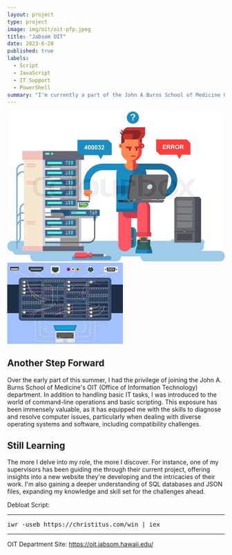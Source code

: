 ```yaml
---
layout: project
type: project
image: img/oit/oit-pfp.jpeg
title: "Jabsom OIT"
date: 2023-6-20
published: true
labels:
  - Script
  - JavaScript
  - IT Support
  - PowerShell
summary: "I'm currently a part of the John A Burns School of Medicine OIT Department."
---
```


<img class="img-fluid" src="../img/oit/oit.jpeg"><img class="img-fluid" src="../img/oit/oit1.jpeg">

## Another Step Forward

Over the early part of this summer, I had the privilege of joining the John A. Burns School of Medicine's OIT (Office of Information Technology) department. In addition to handling basic IT tasks, I was introduced to the world of command-line operations and basic scripting. This exposure has been immensely valuable, as it has equipped me with the skills to diagnose and resolve computer issues, particularly when dealing with diverse operating systems and software, including compatibility challenges.

## Still Learning

The more I delve into my role, the more I discover. For instance, one of my supervisors has been guiding me through their current project, offering insights into a new website they're developing and the intricacies of their work. I'm also gaining a deeper understanding of SQL databases and JSON files, expanding my knowledge and skill set for the challenges ahead.

Debloat Script:

<hr>
<pre>
iwr -useb https://christitus.com/win | iex
</pre>
<hr>

OIT Department Site: https://oit.jabsom.hawaii.edu/
